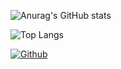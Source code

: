 

![Anurag's GitHub stats](https://github-readme-stats.vercel.app/api?username=danisoaresl&show_icons=true&theme=radical)


![Top Langs](https://github-readme-stats.vercel.app/api/top-langs/?username=danisoaresl&theme=tokyonight)

[![Github](https://img.shields.io/github/followers/CharalambosIoannou?label=Follow&style=social)](https://github.com/CharalambosIoannou)
